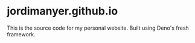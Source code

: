 # jordimanyer.github.io

This is the source code for my personal website. Built using Deno's fresh
framework.
